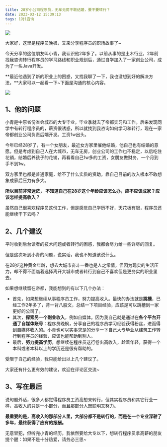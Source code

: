 ```yaml
---
title: 28岁小公司程序员，无车无房不敢结婚，要不要转行？
date: 2023-03-12 15:39:13
tags: 1对1咨询
---
```


![](https://files.mdnice.com/user/26656/93723c14-cba5-42d2-a359-752690733212.jpg)

大家好，这里是程序员晚枫，又来分享程序员的职场故事了~

今天分享的这位朋友叫小青，我认识他2年多了。以前从事的是土木行业，2年前找我咨询转行程序员的学习路线和职业规划后，通过自学加入了一家创业公司，成为了一名Java开发。



**最近他遇到了新的职业上的困惑，又找我聊了一下，我也没想到好的解决方法，**大家可以一起看一下~下面是沟通的核心内容。

![](https://python-office-1300615378.cos.ap-chongqing.myqcloud.com/fuli.jpg)

## 1、他的问题
小青是中原省份省会城市的大专毕业，毕业季就去了帝都实习和工作。后来发现同学中有转行程序员的，薪资很诱惑，所以就找到我咨询如何学习和转行，现在一家帝都创业公司负责后端开发。工资1w出头。

今年已经28岁了，有一个女朋友，最近女方家里催他结婚，他自己也有结婚的意愿。但是考虑到自己人在大城市，无车无房，创业公司的工作也不稳定，以后吃住花销，结婚后养孩子的花销，再看看自己1w多的工资，女朋友做财务，一个月到手不到1w。

双方家里也都是普通家庭，给不了什么实质的资助，靠自己目前的收入根本不敢想象成家后压力有多大。

**所以目前非常迷茫， 不知道自己在28岁这个年龄应该怎么办，应不应该成家？应该怎样提高收入？**

虽然自己很喜欢程序员这份工作，但是感觉自己学历不好，天花板有限，程序员还能继续干下去吗？

## 2、几个建议

平时收到后台读者的技术问题或者转行的困惑，我都会尽力给一些详尽的回复。

但是这次听到小青的问题，说实话，我也不知道该说什么。

在28岁这种黄金年龄，想去大城市奋斗一番也是人之常情，但因为现实的生活压力，却不得不面临着选择离开大城市或者转行到自己不喜欢但是更务实的职业里去。

如果想继续留在帝都，我能想到的有以下几个办法：

- 首先，如果想继续从事程序员工作，努力提高收入。最快的办法就是**跳槽**，已经工作2年多了，背一背八股文，总结一下项目经验，应该是可以跳槽到一家更好的公司了。
- 其次，**探索另一个副业收入**，例如自媒体。因为我自己就是通过在**各个平台开通了自媒体账号**：程序员晚枫，分享自己的程序员学习经验获得粉丝，进而得到自媒体收入的。小青也可以实事求是的分享一下自己大专毕业从建筑工作转行到程序员的经验，应该也能帮助到别人。
- 最后，**努力提高学历**，想继续在程序员这行卷出高收入，趁着年轻，获得一个本科或者本科以上的学历还是很有帮助的。

受限于自己的经验，我只能给出以上几个建议了。

大家还有什么更有效的建议，欢迎在评论区交流~


## 3、写在最后
说句题外话，很多人都觉得程序员工资高想来转行，但其实程序员和其它行业一样，高收入的只是一小部分，而且那部分人既聪明又努力。

**最重要的是，高收入的那部分人里，大部分都不是转行的，而是在一个专业深耕了多年，最终获得了应有的报酬。**

无意冒犯，但听完小青的经历，我依然要给大专以下，想转行程序员拿高薪的朋友提个醒：如果不是十分热爱，请务必三思~
